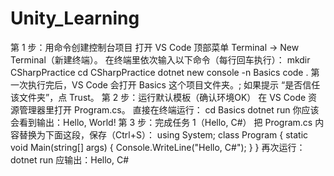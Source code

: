 # Unity_Learning
第 1 步：用命令创建控制台项目
打开 VS Code 顶部菜单 Terminal → New Terminal（新建终端）。
在终端里依次输入以下命令（每行回车执行）：
mkdir CSharpPractice
cd CSharpPractice
dotnet new console -n Basics
code .
第一次执行完后，VS Code 会打开 Basics 这个项目文件夹。;
如果提示 “是否信任该文件夹”，点 Trust。
第 2 步：运行默认模板（确认环境OK）
在 VS Code 资源管理器里打开 Program.cs。
直接在终端运行：
cd Basics
dotnet run
你应该会看到输出：Hello, World!
第 3 步：完成任务 1（Hello, C#）
把 Program.cs 内容替换为下面这段，保存（Ctrl+S）：
using System;
class Program
{
    static void Main(string[] args)
    {
        Console.WriteLine("Hello, C#");
    }
}
再次运行：
dotnet run
应输出：Hello, C#









